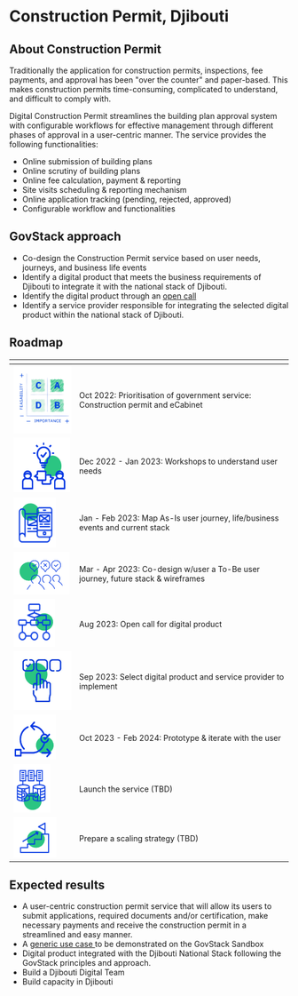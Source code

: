 # Construction Permit, Djibouti

## About Construction Permit

Traditionally the application for construction permits, inspections, fee payments, and approval has been "over the counter" and paper-based. This makes construction permits time-consuming, complicated to understand, and difficult to comply with.

Digital Construction Permit streamlines the building plan approval system with configurable workflows for effective management through different phases of approval in a user-centric manner. The service provides the following functionalities:

* Online submission of building plans
* Online scrutiny of building plans
* Online fee calculation, payment & reporting
* Site visits scheduling & reporting mechanism
* Online application tracking (pending, rejected, approved)
* Configurable workflow and functionalities

## GovStack approach

* Co-design the Construction Permit service based on user needs, journeys, and business life events
* Identify a digital product that meets the business requirements of Djibouti to integrate it with the national stack of Djibouti.
* Identify the digital product through an [open call](https://www.leverist.de/en/app/opportunities/call-for-digital-products-to-manage-ecabinet-meetings-document-correspondence-and-policy-drafting-for-the-government-of-djibouti?force\_preview=1)[ ](https://www.leverist.de/en/app/opportunities/call-for-digital-products-to-manage-issuance-of-construction-permits-in-djibouti-using-the-govstack-building-block-approach?force\_preview=1)
* Identify a service provider responsible for integrating the selected digital product within the national stack of Djibouti.

## Roadmap

<table><thead><tr><th width="105"></th><th></th></tr></thead><tbody><tr><td><img src="../../../.gitbook/assets/Screenshot_2023-03-28_170152-removebg-preview.png" alt=""></td><td>Oct 2022: Prioritisation of government service: Construction permit and eCabinet</td></tr><tr><td><img src="../../../.gitbook/assets/image (7) (1).png" alt=""></td><td>Dec 2022 - Jan 2023: Workshops to understand user needs</td></tr><tr><td><img src="../../../.gitbook/assets/image (11) (1).png" alt=""></td><td>Jan - Feb 2023: Map As-Is user journey, life/business events and current stack</td></tr><tr><td><img src="../../../.gitbook/assets/image (16) (1).png" alt=""></td><td>Mar - Apr 2023: Co-design w/user a To-Be user journey, future stack &#x26; wireframes</td></tr><tr><td><img src="../../../.gitbook/assets/image (8).png" alt=""></td><td>Aug 2023: Open call for digital product</td></tr><tr><td><img src="../../../.gitbook/assets/Untitled design.jpg" alt=""></td><td>Sep 2023: Select digital product and service provider to implement</td></tr><tr><td><img src="../../../.gitbook/assets/image (9) (1).png" alt=""></td><td>Oct 2023 - Feb 2024: Prototype &#x26; iterate with the user</td></tr><tr><td><img src="../../../.gitbook/assets/image (14) (1).png" alt=""></td><td>Launch the service (TBD)</td></tr><tr><td><img src="../../../.gitbook/assets/image (13) (1).png" alt=""></td><td>Prepare a scaling strategy  (TBD)</td></tr></tbody></table>

## Expected results

* A user-centric construction permit service that will allow its users to submit applications, required documents and/or certification, make necessary payments and receive the construction permit in a streamlined and easy manner.&#x20;
* A [generic use case ](https://govstack.gitbook.io/use-cases/readme/inf-1-construction-permit)to be demonstrated on the GovStack Sandbox
* Digital product integrated with the Djibouti National Stack following the GovStack principles and approach.
* Build a Djibouti Digital Team
* Build capacity in Djibouti
